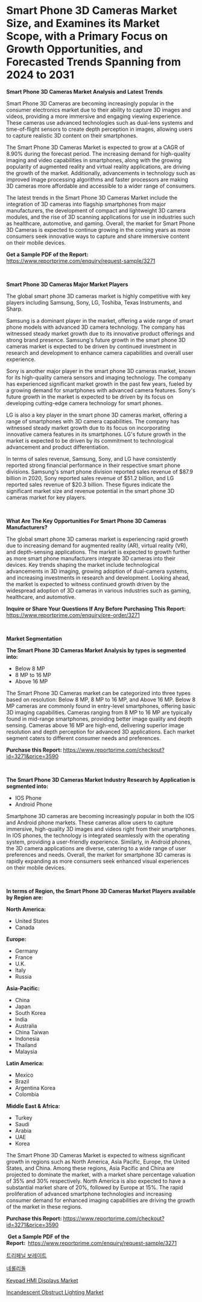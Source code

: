 <p><h1>Smart Phone 3D Cameras Market Size, and Examines its Market Scope, with a Primary Focus on Growth Opportunities, and Forecasted Trends Spanning from 2024 to 2031</h1></p><p><strong>Smart Phone 3D Cameras Market Analysis and Latest Trends</strong></p>
<p><p>Smart Phone 3D Cameras are becoming increasingly popular in the consumer electronics market due to their ability to capture 3D images and videos, providing a more immersive and engaging viewing experience. These cameras use advanced technologies such as dual-lens systems and time-of-flight sensors to create depth perception in images, allowing users to capture realistic 3D content on their smartphones.</p><p>The Smart Phone 3D Cameras Market is expected to grow at a CAGR of 8.90% during the forecast period. The increasing demand for high-quality imaging and video capabilities in smartphones, along with the growing popularity of augmented reality and virtual reality applications, are driving the growth of the market. Additionally, advancements in technology such as improved image processing algorithms and faster processors are making 3D cameras more affordable and accessible to a wider range of consumers.</p><p>The latest trends in the Smart Phone 3D Cameras Market include the integration of 3D cameras into flagship smartphones from major manufacturers, the development of compact and lightweight 3D camera modules, and the rise of 3D scanning applications for use in industries such as healthcare, automotive, and gaming. Overall, the market for Smart Phone 3D Cameras is expected to continue growing in the coming years as more consumers seek innovative ways to capture and share immersive content on their mobile devices.</p></p>
<p><strong>Get a Sample PDF of the Report:&nbsp;</strong> <a href="https://www.reportprime.com/enquiry/request-sample/3271">https://www.reportprime.com/enquiry/request-sample/3271</a></p>
<p>&nbsp;</p>
<p><strong>Smart Phone 3D Cameras Major Market Players</strong></p>
<p><p>The global smart phone 3D cameras market is highly competitive with key players including Samsung, Sony, LG, Toshiba, Texas Instruments, and Sharp. </p><p>Samsung is a dominant player in the market, offering a wide range of smart phone models with advanced 3D camera technology. The company has witnessed steady market growth due to its innovative product offerings and strong brand presence. Samsung's future growth in the smart phone 3D cameras market is expected to be driven by continued investment in research and development to enhance camera capabilities and overall user experience.</p><p>Sony is another major player in the smart phone 3D cameras market, known for its high-quality camera sensors and imaging technology. The company has experienced significant market growth in the past few years, fueled by a growing demand for smartphones with advanced camera features. Sony's future growth in the market is expected to be driven by its focus on developing cutting-edge camera technology for smart phones.</p><p>LG is also a key player in the smart phone 3D cameras market, offering a range of smartphones with 3D camera capabilities. The company has witnessed steady market growth due to its focus on incorporating innovative camera features in its smartphones. LG's future growth in the market is expected to be driven by its commitment to technological advancement and product differentiation.</p><p>In terms of sales revenue, Samsung, Sony, and LG have consistently reported strong financial performance in their respective smart phone divisions. Samsung's smart phone division reported sales revenue of $87.9 billion in 2020, Sony reported sales revenue of $51.2 billion, and LG reported sales revenue of $20.3 billion. These figures indicate the significant market size and revenue potential in the smart phone 3D cameras market for key players.</p></p>
<p>&nbsp;</p>
<p><strong>What Are The Key Opportunities For Smart Phone 3D Cameras Manufacturers?</strong></p>
<p><p>The global smart phone 3D cameras market is experiencing rapid growth due to increasing demand for augmented reality (AR), virtual reality (VR), and depth-sensing applications. The market is expected to growth further as more smart phone manufacturers integrate 3D cameras into their devices. Key trends shaping the market include technological advancements in 3D imaging, growing adoption of dual-camera systems, and increasing investments in research and development. Looking ahead, the market is expected to witness continued growth driven by the widespread adoption of 3D cameras in various industries such as gaming, healthcare, and automotive.</p></p>
<p><strong>Inquire or Share Your Questions If Any Before Purchasing This Report:</strong> <a href="https://www.reportprime.com/enquiry/pre-order/3271">https://www.reportprime.com/enquiry/pre-order/3271</a></p>
<p>&nbsp;</p>
<p><strong>Market Segmentation</strong></p>
<p><strong>The Smart Phone 3D Cameras Market Analysis by types is segmented into:</strong></p>
<p><ul><li>Below 8 MP</li><li>8 MP to 16 MP</li><li>Above 16 MP</li></ul></p>
<p><p>The Smart Phone 3D Cameras market can be categorized into three types based on resolution: Below 8 MP, 8 MP to 16 MP, and Above 16 MP. Below 8 MP cameras are commonly found in entry-level smartphones, offering basic 3D imaging capabilities. Cameras ranging from 8 MP to 16 MP are typically found in mid-range smartphones, providing better image quality and depth sensing. Cameras above 16 MP are high-end, delivering superior image resolution and depth perception for advanced 3D applications. Each market segment caters to different consumer needs and preferences.</p></p>
<p><strong>Purchase this Report:&nbsp;</strong><a href="https://www.reportprime.com/checkout?id=3271&price=3590">https://www.reportprime.com/checkout?id=3271&price=3590</a></p>
<p>&nbsp;</p>
<p><strong>The Smart Phone 3D Cameras Market Industry Research by Application is segmented into:</strong></p>
<p><ul><li>IOS Phone</li><li>Android Phone</li></ul></p>
<p><p>Smartphone 3D cameras are becoming increasingly popular in both the IOS and Android phone markets. These cameras allow users to capture immersive, high-quality 3D images and videos right from their smartphones. In IOS phones, the technology is integrated seamlessly with the operating system, providing a user-friendly experience. Similarly, in Android phones, the 3D camera applications are diverse, catering to a wide range of user preferences and needs. Overall, the market for smartphone 3D cameras is rapidly expanding as more consumers seek enhanced visual experiences on their mobile devices.</p></p>
<p>&nbsp;</p>
<p><strong>In terms of Region, the Smart Phone 3D Cameras Market Players available by Region are:</strong></p>
<p>
    <p> <strong> North America: </strong>
        <ul>
            <li>United States</li>
            <li>Canada</li>
        </ul>
        </p> 
    <p> <strong> Europe: </strong>
        <ul>
            <li>Germany</li>
            <li>France</li>
            <li>U.K.</li>
            <li>Italy</li>
            <li>Russia</li>
        </ul>
        </p> 
    <p> <strong> Asia-Pacific: </strong>
        <ul>
            <li>China</li>
            <li>Japan</li>
            <li>South Korea</li>
            <li>India</li>
            <li>Australia</li>
            <li>China Taiwan</li>
            <li>Indonesia</li>
            <li>Thailand</li>
            <li>Malaysia</li>
        </ul>
        </p> 
    <p> <strong> Latin America: </strong>
        <ul>
            <li>Mexico</li>
            <li>Brazil</li>
            <li>Argentina Korea</li>
            <li>Colombia</li>
        </ul>
        </p> 
    <p> <strong> Middle East & Africa: </strong>
        <ul>
            <li>Turkey</li>
            <li>Saudi</li>
            <li>Arabia</li>
            <li>UAE</li>
            <li>Korea</li>
        </ul>
    </p>
    </p>
<p><p>The Smart Phone 3D Cameras Market is expected to witness significant growth in regions such as North America, Asia Pacific, Europe, the United States, and China. Among these regions, Asia Pacific and China are projected to dominate the market, with a market share percentage valuation of 35% and 30% respectively. North America is also expected to have a substantial market share of 20%, followed by Europe at 15%. The rapid proliferation of advanced smartphone technologies and increasing consumer demand for enhanced imaging capabilities are driving the growth of the market in these regions.</p></p>
<p><strong>Purchase this Report: </strong><a href="https://www.reportprime.com/checkout?id=3271&price=3590">https://www.reportprime.com/checkout?id=3271&price=3590</a></p>
<p>&nbsp;<strong>Get a Sample PDF of the Report:&nbsp;&nbsp;</strong><a href="https://www.reportprime.com/enquiry/request-sample/3271">https://www.reportprime.com/enquiry/request-sample/3271</a></p>
<p><strong></strong></p>
<p><p><a href="https://github.com/LanceOlsotn8978/Market-Research-Report-List-1/blob/main/412173212450.md">트리페닐 보레이트</a></p><p><a href="https://github.com/Madalyell456456/Market-Research-Report-List-1/blob/main/140071712449.md">네롤리돌</a></p><p><a href="https://github.com/peachesmcdowel1/Market-Research-Report-List-2/blob/main/keypad-hmi-displays-market.md">Keypad HMI Displays Market</a></p><p><a href="https://github.com/edytherolanlouisejk1miz0wig/Market-Research-Report-List-1/blob/main/incandescent-obstruct-lighting-market.md">Incandescent Obstruct Lighting Market</a></p></p>